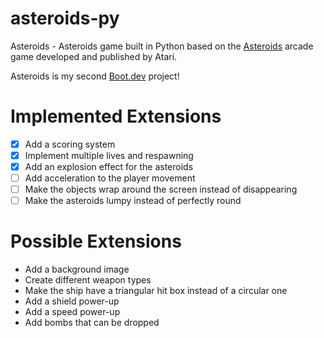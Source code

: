 # asteroids-py

Asteroids - Asteroids game built in Python based on the [Asteroids](<https://en.wikipedia.org/wiki/Asteroids_(video_game)>) arcade game developed and published by Atari.

Asteroids is my second [Boot.dev](https://www.boot.dev) project!

# Implemented Extensions

- [x] Add a scoring system
- [x] Implement multiple lives and respawning
- [x] Add an explosion effect for the asteroids
- [ ] Add acceleration to the player movement
- [ ] Make the objects wrap around the screen instead of disappearing
- [ ] Make the asteroids lumpy instead of perfectly round

# Possible Extensions

- Add a background image
- Create different weapon types
- Make the ship have a triangular hit box instead of a circular one
- Add a shield power-up
- Add a speed power-up
- Add bombs that can be dropped
